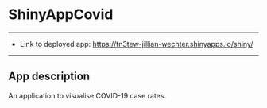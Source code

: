 # ShinyAppCovid
---

- Link to deployed app:  https://tn3tew-jillian-wechter.shinyapps.io/shiny/

---

## App description

An application to visualise COVID-19 case rates. 

